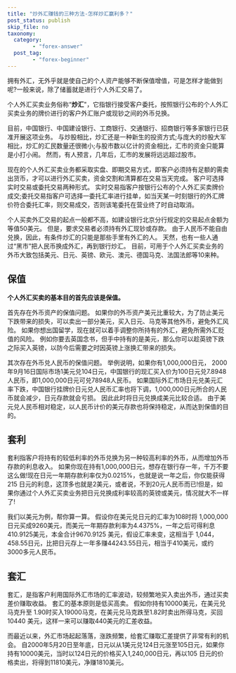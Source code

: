 ```yaml
---
title: "炒外汇赚钱的三种方法-怎样炒汇赢利多？"
post_status: publish
skip_file: no
taxonomy:
  category:
        - "forex-answer"
  post_tag:
        - "forex-beginner"
---
```


拥有外汇，无外乎就是使自己的个人资产能够不断保值增值，可是怎样才能做到呢?一般来说，除了储蓄就是进行个人外汇交易了。

个人外汇买卖业务俗称“**炒汇**"，它指银行接受客户委托，按照银行公布的个人外汇买卖业务的牌价进行的客户外汇账户或现钞之间的外币兑换。

目前，中国银行、中国建设银行、工商银行、交通银行、招商银行等多家银行已获准开展这项业务。 与炒股相比，炒汇还是一种新生的投资方式;与庞大的炒股大军相比，炒汇的汇民数量还很微小;与股市数以亿计的资金相比，汇市的资金只能算是小打小闹。 然而，有人预言，几年后，汇市的发展将远远超过股市。

现在的个人外汇买卖业务都采取实盘、即期交易方式，即客户必须持有足额的需卖出货币，才可以进行外汇买卖，资金交割和清算都在交易当天完成。 客户可选择实时交易或委托交易两种形式。 实时交易指客户按银行公布的个人外汇买卖牌价成交;委托交易指客户可选择一委托汇率进行挂单，如当天某一时刻银行的外汇牌价符合委托汇率，则交易成交，否则该笔委托在营业终了时自动取消。

个人买卖外汇交易的起点一般都不高，如建设银行北京分行规定的交易起点金额为等值50美元。 但是，要求交易者必须持有外汇现钞或存款。 由于人民币不能自由兑换，因此，有条件炒汇的只能是那些手里有外汇的人。 天然，也有一些人通过“黑市”把人民币换成外汇，再到银行炒汇。 目前，可用于个人外汇买卖业务的外币大致包括美元、日元、英镑、欧元、澳元、德国马克、法国法郎等10来种。

## 保值

**个人外汇买卖的基本目的首先应该是保值。**

首先存在外币资产的保值问题。 如果你的外币资产美元比重较大，为了防止美元下跌带来的损失，可以卖出一部分美元，买入日元、马克等其他外币，避免外汇风险。 如果你想出国留学，现在就可以着手调整你所持有的外汇，避免所需外汇贬值的风险。 例如你要去英国念书，但手中持有的是美元，那么你可以趁英镑下跌之际买入英镑，以防今后需要之时因英镑上涨换汇带来的损失。

其次存在外币兑人民币的保值问题。 举例说明，如果你有1,000,000日元， 2000年9月16日国际市场1美元兑104日元，中国银行的现汇买入价为100日元兑7.8948 人民币，即1,000,000日元可兑78948人民币。 如果国际外汇市场日元兑美元汇率下跌，中国银行挂牌价日元兑人民币汇率也将下调，1,000,000日元所合的人民币就会减少，日元存款就会亏损。 因此此时将日元兑换成美元比较合适。 由于美元兑人民币相对稳定，以人民币计价的美元存款也将保持稳定，从而达到保值的目的。

## 套利

套利指客户将持有的较低利率的外币兑换为另一种较高利率的外币，从而增加外币存款的利息收入。 如果你现在持有1,000,000日元，想存在银行存一年，千万不要这么做!现在日元一年期存款利率仅为0.0215%，也就是说一年之后，你仅能获得215 日元的利息，这顶多也就是2美元，或者说，不到20元人民币而已!但是，如果你通过个人外汇买卖业务把日元兑换成利率较高的英镑或美元，情况就大不一样了!

我们以美元为例，帮你算一算。 假设你在美元兑日元的汇率为108时将 1,000,000日元买成9260美元，而美元一年期存款利率为4.4375%，一年之后可得利息410.9125美元，本金合计9670.9125 美元，假设汇率未变，这相当于 1,044，458.55日元，比把日元存上一年多赚44243.55日元，相当于410美元，或约3000多元人民币。

## 套汇

套汇，是指客户利用国际外汇市场的汇率波动，较频繁地买入卖出外币，通过买卖差价赚取收益。 套汇的基本原则是低买高卖。 假如你持有10000美元，在美元兑马克升至 1.90时买入19000马克，在美元兑马克跌至1.82时卖出所得马克，买回10440 美元，这样一来可以赚取440美元的汇差收益。

而最近以来，外汇市场起起落落，涨跌频繁，给套汇赚取汇差提供了非常有利的机会。 自2000年5月20日至年底，日元以从1美元兑124日元涨至105日元，如果你持有10000美元，当时以124日元的价格买入1,240,000日元，再以105 日元的价格卖出，将得到11810美元，净赚1810美元。
